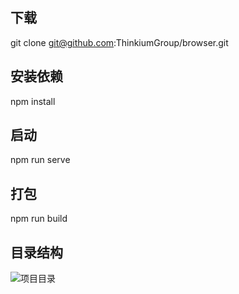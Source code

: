 ## 下载
git clone git@github.com:ThinkiumGroup/browser.git

## 安装依赖
npm install

## 启动
npm run serve

## 打包
npm run build


## 目录结构
![项目目录](https://thinkium-data.s3-us-west-2.amazonaws.com/twallet-eng.png?imageslim)

